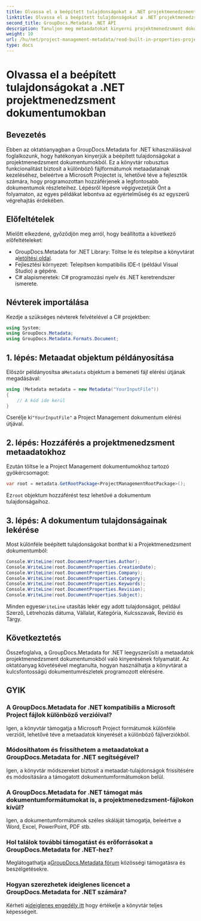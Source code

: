 ```yaml
---
title: Olvassa el a beépített tulajdonságokat a .NET projektmenedzsment dokumentumokban
linktitle: Olvassa el a beépített tulajdonságokat a .NET projektmenedzsment dokumentumokban
second_title: GroupDocs.Metadata .NET API
description: Tanuljon meg metaadatokat kinyerni projektmenedzsment dokumentumokból a GroupDocs.Metadata for .NET segítségével. Növelje dokumentumfeldolgozási képességeit.
weight: 10
url: /hu/net/project-management-metadata/read-built-in-properties-project-management-documents/
type: docs
---
```

# Olvassa el a beépített tulajdonságokat a .NET projektmenedzsment dokumentumokban

## Bevezetés
Ebben az oktatóanyagban a GroupDocs.Metadata for .NET kihasználásával foglalkozunk, hogy hatékonyan kinyerjük a beépített tulajdonságokat a projektmenedzsment dokumentumokból. Ez a könyvtár robusztus funkcionalitást biztosít a különböző fájlformátumok metaadatainak kezeléséhez, beleértve a Microsoft Projectet is, lehetővé téve a fejlesztők számára, hogy programozottan hozzáférjenek a legfontosabb dokumentumok részleteihez. Lépésről lépésre végigvezetjük Önt a folyamaton, az egyes példákat lebontva az egyértelműség és az egyszerű végrehajtás érdekében.
## Előfeltételek
Mielőtt elkezdené, győződjön meg arról, hogy beállította a következő előfeltételeket:
-  GroupDocs.Metadata for .NET Library: Töltse le és telepítse a könyvtárat a[letöltési oldal](https://releases.groupdocs.com/metadata/net/).
- Fejlesztési környezet: Telepítsen kompatibilis IDE-t (például Visual Studio) a gépére.
- C# alapismeretek: C# programozási nyelv és .NET keretrendszer ismerete.

## Névterek importálása
Kezdje a szükséges névterek felvételével a C# projektben:
```csharp
using System;
using GroupDocs.Metadata;
using GroupDocs.Metadata.Formats.Document;
```
## 1. lépés: Metaadat objektum példányosítása
 Először példányosítsa a`Metadata` objektum a bemeneti fájl elérési útjának megadásával:
```csharp
using (Metadata metadata = new Metadata("YourInputFile"))
{
    // A kód ide kerül
}
```
 Cserélje ki`"YourInputFile"` a Project Management dokumentum elérési útjával.
## 2. lépés: Hozzáférés a projektmenedzsment metaadatokhoz
Ezután töltse le a Project Management dokumentumokhoz tartozó gyökércsomagot:
```csharp
var root = metadata.GetRootPackage<ProjectManagementRootPackage>();
```
Ez`root` objektum hozzáférést tesz lehetővé a dokumentum tulajdonságaihoz.
## 3. lépés: A dokumentum tulajdonságainak lekérése
Most különféle beépített tulajdonságokat bonthat ki a Projektmenedzsment dokumentumból:
```csharp
Console.WriteLine(root.DocumentProperties.Author);
Console.WriteLine(root.DocumentProperties.CreationDate);
Console.WriteLine(root.DocumentProperties.Company);
Console.WriteLine(root.DocumentProperties.Category);
Console.WriteLine(root.DocumentProperties.Keywords);
Console.WriteLine(root.DocumentProperties.Revision);
Console.WriteLine(root.DocumentProperties.Subject);
```
 Minden egyes`WriteLine` utasítás lekér egy adott tulajdonságot, például Szerző, Létrehozás dátuma, Vállalat, Kategória, Kulcsszavak, Revízió és Tárgy.

## Következtetés
Összefoglalva, a GroupDocs.Metadata for .NET leegyszerűsíti a metaadatok projektmenedzsment dokumentumokból való kinyerésének folyamatát. Az oktatóanyag követésével megtanulta, hogyan használhatja a könyvtárat a kulcsfontosságú dokumentumrészletek programozott elérésére.

## GYIK
### A GroupDocs.Metadata for .NET kompatibilis a Microsoft Project fájlok különböző verzióival?
Igen, a könyvtár támogatja a Microsoft Project formátumok különféle verzióit, lehetővé téve a metaadatok kinyerését a különböző fájlverziókból.
### Módosíthatom és frissíthetem a metaadatokat a GroupDocs.Metadata for .NET segítségével?
Igen, a könyvtár módszereket biztosít a metaadat-tulajdonságok frissítésére és módosítására a támogatott dokumentumformátumokon belül.
### A GroupDocs.Metadata for .NET támogat más dokumentumformátumokat is, a projektmenedzsment-fájlokon kívül?
Igen, a dokumentumformátumok széles skáláját támogatja, beleértve a Word, Excel, PowerPoint, PDF stb.
### Hol találok további támogatást és erőforrásokat a GroupDocs.Metadata for .NET-hez?
 Meglátogathatja a[GroupDocs.Metadata fórum](https://forum.groupdocs.com/c/metadata/14) közösségi támogatásra és beszélgetésekre.
### Hogyan szerezhetek ideiglenes licencet a GroupDocs.Metadata for .NET számára?
 Kérheti a[ideiglenes engedély itt](https://purchase.groupdocs.com/temporary-license/) hogy értékelje a könyvtár teljes képességeit.